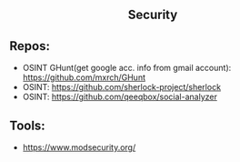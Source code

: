 <h2 align="center">Security</h2> 

## Repos:
 * OSINT GHunt(get google acc. info from gmail account): https://github.com/mxrch/GHunt
 * OSINT: https://github.com/sherlock-project/sherlock
 * OSINT: https://github.com/qeeqbox/social-analyzer

## Tools:
 * https://www.modsecurity.org/
